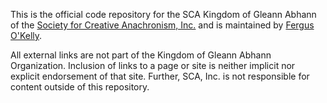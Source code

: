 This is the official code repository for the SCA Kingdom of Gleann Abhann of the [Society for Creative Anachronism, Inc.](https://sca.org) and is maintained by [Fergus O'Kelly](mailto:webminister@gleannabhann.net).

All external links are not part of the Kingdom of Gleann Abhann Organization. Inclusion of links to a page or site is neither implicit nor explicit endorsement of that site. Further, SCA, Inc. is not responsible for content outside of this repository.
